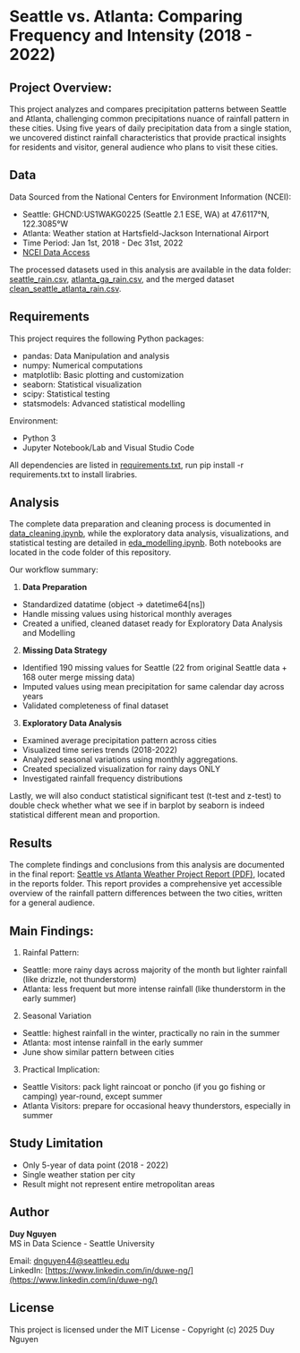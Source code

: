 # Seattle vs. Atlanta: Comparing Frequency and Intensity (2018 - 2022)

## Project Overview:
This project analyzes and compares precipitation patterns between Seattle and Atlanta, challenging common precipitations nuance of rainfall pattern in these cities.  Using five years of daily precipitation data from a single station, we uncovered distinct rainfall characteristics that provide practical insights for residents and visitor, general audience who plans to visit these cities.

## Data
Data Sourced from the National Centers for Environment Information (NCEI):
  - Seattle: GHCND:US1WAKG0225 (Seattle 2.1 ESE, WA) at 47.6117°N, 122.3085°W
  - Atlanta: Weather station at Hartsfield-Jackson International Airport
  - Time Period: Jan 1st, 2018 - Dec 31st, 2022
  - [NCEI Data Access](https://www.ncei.noaa.gov/cdo-web/search?datasetid=GHCND)

The processed datasets used in this analysis are available in the data folder: [seattle_rain.csv](https://github.com/dcnguyen060899/weather/blob/main/data/seattle_rain.csv), [atlanta_ga_rain.csv](https://github.com/dcnguyen060899/weather/blob/main/data/atlanta_ga_rain.csv), and the merged dataset [clean_seattle_atlanta_rain.csv](https://github.com/dcnguyen060899/weather/blob/main/data/clean_seattle_atlanta_rain.csv).

## Requirements
This project requires the following Python packages:
  - pandas: Data Manipulation and analysis
  - numpy: Numerical computations
  - matplotlib: Basic plotting and customization
  - seaborn: Statistical visualization
  - scipy: Statistical testing
  - statsmodels: Advanced statistical modelling

Environment:
  - Python 3
  - Jupyter Notebook/Lab and Visual Studio Code

All dependencies are listed in [requirements.txt](https://github.com/dcnguyen060899/weather/blob/main/requirements.txt), run pip install -r requirements.txt to install lirabries.

## Analysis
The complete data preparation and cleaning process is documented in [data_cleaning.ipynb](https://github.com/dcnguyen060899/weather/blob/main/code/data_cleaning.ipynb), while the exploratory data analysis, visualizations, and statistical testing are detailed in [eda_modelling.ipynb](https://github.com/dcnguyen060899/weather/blob/main/code/eda_modelling.ipynb). Both notebooks are located in the code folder of this repository.

Our workflow summary:
1. **Data Preparation**
  - Standardized datatime (object -> datetime64[ns])
  - Handle missing values using historical monthly averages
  - Created a unified, cleaned dataset ready for Exploratory Data Analysis and Modelling
2. **Missing Data Strategy**
  - Identified 190 missing values for Seattle (22 from original Seattle data + 168 outer merge missing data)
  - Imputed values using mean precipitation for same calendar day across years
  - Validated completeness of final dataset
  
3. **Exploratory Data Analysis**
  - Examined average precipitation pattern across cities
  - Visualized time series trends (2018-2022)
  - Analyzed seasonal variations using monthly aggregations.
  - Created specialized visualization for rainy days ONLY
  - Investigated rainfall frequency distributions

Lastly, we will also conduct statistical significant test (t-test and z-test) to double check whether what we see if in barplot by seaborn is indeed statistical different mean and proportion.

## Results
The complete findings and conclusions from this analysis are documented in the final report: [Seattle vs Atlanta Weather Project Report (PDF)](https://github.com/dcnguyen060899/weather/blob/main/reports/Communicate%20the%20Results%20%7C%20Weather.pdf), located in the reports folder. This report provides a comprehensive yet accessible overview of the rainfall pattern differences between the two cities, written for a general audience.

## Main Findings:
1. Rainfal Pattern:
  - Seattle: more rainy days across majority of the month but lighter rainfall (like drizzle, not thunderstorm)
  - Atlanta: less frequent but more intense rainfall (like thunderstorm in the early summer)

2. Seasonal Variation
  - Seattle: highest rainfall in the winter, practically no rain in the summer
  - Atlanta: most intense rainfall in the early summer
  - June show similar pattern between cities

3. Practical Implication:
  - Seattle Visitors: pack light raincoat or poncho (if you go fishing or camping) year-round, except summer
  - Atlanta Visitors: prepare for occasional heavy thunderstors, especially in summer

## Study Limitation
- Only 5-year of data point (2018 - 2022)
- Single weather station per city
- Result might not represent entire metropolitan areas

## Author
**Duy Nguyen**  
MS in Data Science - Seattle University

Email: [dnguyen44@seattleu.edu](mailto:dnguyen44@seattleu.edu)  
LinkedIn: [https://www.linkedin.com/in/duwe-ng/](https://www.linkedin.com/in/duwe-ng/)

## License
This project is licensed under the MIT License - Copyright (c) 2025 Duy Nguyen



